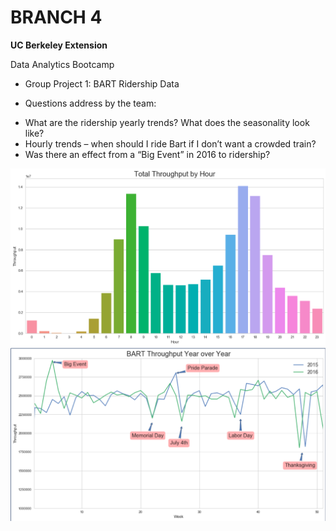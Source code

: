 # BRANCH 4
**UC Berkeley Extension**

Data Analytics Bootcamp
* Group Project 1: BART Ridership Data

* Questions address by the team:
- What are the ridership yearly trends? What does the seasonality look like?
- Hourly trends – when should I ride Bart if I don’t want a crowded train?
- Was there an effect from a “Big Event” in 2016 to ridership? 


![throughput](throughput.png)
![seasonality](seasonality.png)
